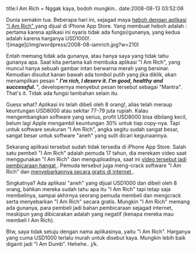title:I Am Rich = Nggak kaya, bodoh mungkin..
date:2008-08-13 03:52:06

<div class="mceTemp">
 Dunia semakin tua. Beberapa hari ini, sejagad maya
 <a href="http://digg.com/apple/A_Guided_Tour_of_the_1_000_I_Am_Rich_iPhone_App">
  heboh dengan aplikasi "I Am Rich"
 </a>
 yang dijual di iPhone App Store. Yang membuat heboh adalah : pertama karena aplikasi ini nyaris tidak ada fungsi/gunanya, yang kedua adalah karena harganya USD1000!.
</div>
![image](/img/wordpress/2008-08-iamrich.jpg?w=210)

Entah memang tidak ada gunanya, atau hanya saya yang tidak tahu gunanya apa. Saat kita pertama kali membuka aplikasi "I Am Rich", yang muncul hanya sebuah gambar intan berwarna merah yang bersinar. Kemudian disudut kanan bawah ada tombol putih yang jika diklik, akan menampilkan pesan "
<strong>
 <em>
  I'm rich, I deserv it. I'm good, healthy and successful.
 </em>
</strong>
", developernya menyebut pesan tersebut sebagai "Mantra". That's it. Tidak ada fungsi tambahan selain itu.

Guess what? Aplikasi ini telah dibeli oleh 8 orang!, alias telah meraup keuntungan USD8000 atau sekitar 77-79 juta rupiah. Kalau mengembangkan software yang serius, profit USD8000 bisa dibilang kecil, belum lagi Apple mengambil keuntungan 30% untuk tiap copy-nya. Tapi untuk software seukuran "I Am Rich", angka segitu sudah sangat besar, sangat besar untuk software "aneh" yang sulit dicari kegunaannya.
<!--more-->
Sekarang aplikasi tersebut sudah tidak tersedia di iPhone App Store. Salah satu pembeli "I Am Rich" adalah pemuda 17 tahun, dia merekam video saat menggunakan "I Am Rich" dan menguploadnya, saat ini
<a href="http://gizmodo.com/5035505/a-guided-tour-of-the-1000-i-am-rich-iphone-app">
 video tersebut jadi pembicaraan hangat
</a>
. Pemuda tersebut juga meng-crack software "I Am Rich" dan
<a href="http://www.mediafire.com/?3uy2h8zpv4a">
 menyebarkannya secara gratis di internet
</a>
.

Singkatnya? Ada aplikasi "aneh" yang dijual USD1000 dan dibeli oleh 8 orang, bahkan mereka sudah tahu apa itu "I Am Rich" tapi tetap saja membelinya, sampai akhirnya seorang pemuda membeli dan mengcrack serta menyebarkan "I Am Rich" secara gratis. Mungkin "I Am Rich" memang ada gunanya, para pembeli jadi bahan pembicaraan sejagad internet, meskipun yang dibicarakan adalah yang negatif (kenapa mereka mau membeli I Am Rich).

Btw, saya tidak setuju dengan nama aplikasinya, yaitu "I Am Rich". Harganya yang cuma USD1000 terlalu murah untuk disebut kaya. Mungkin lebih baik diganti jadi "I Am Dumb". Hehehe.. j/k.
